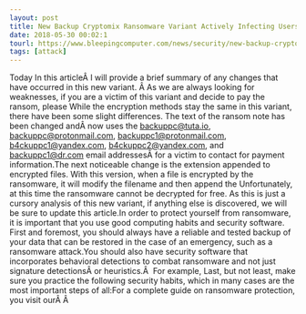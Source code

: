```yaml
---
layout: post
title: New Backup Cryptomix Ransomware Variant Actively Infecting Users
date: 2018-05-30 00:02:1
tourl: https://www.bleepingcomputer.com/news/security/new-backup-cryptomix-ransomware-variant-actively-infecting-users/
tags: [attack]
---
```

Today In this articleÂ I will provide a brief summary of any changes that have occurred in this new variant. Â As we are always looking for weaknesses, if you are a victim of this variant and decide to pay the ransom, please While the encryption methods stay the same in this variant, there have been some slight differences. The text of the ransom note has been changed andÂ now uses the backuppc@tuta.io, backuppc@protonmail.com, backuppc1@protonmail.com, b4ckuppc1@yandex.com, b4ckuppc2@yandex.com, and backuppc1@dr.com email addressesÂ for a victim to contact for payment information.The next noticeable change is the extension appended to encrypted files. With this version, when a file is encrypted by the ransomware, it will modify the filename and then append the Unfortunately, at this time the ransomware cannot be decrypted for free. As this is just a cursory analysis of this new variant, if anything else is discovered, we will be sure to update this article.In order to protect yourself from ransomware, it is important that you use good computing habits and security software. First and foremost, you should always have a reliable and tested backup of your data that can be restored in the case of an emergency, such as a ransomware attack.You should also have security software that incorporates behavioral detections to combat ransomware and not just signature detectionsÂ or heuristics.Â  For example, Last, but not least, make sure you practice the following security habits, which in many cases are the most important steps of all:For a complete guide on ransomware protection, you visit ourÂ Â 
